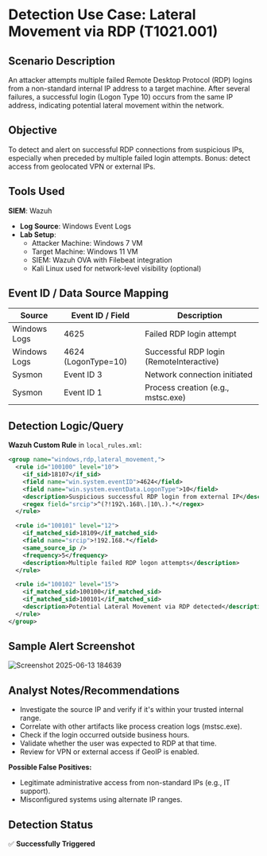 # Detection Use Case: Lateral Movement via RDP (T1021.001)

## Scenario Description
An attacker attempts multiple failed Remote Desktop Protocol (RDP) logins from a non-standard internal IP address to a target machine. After several failures, a successful login (Logon Type 10) occurs from the same IP address, indicating potential lateral movement within the network.

## Objective
To detect and alert on successful RDP connections from suspicious IPs, especially when preceded by multiple failed login attempts. Bonus: detect access from geolocated VPN or external IPs.

## Tools Used
**SIEM**: Wazuh  
- **Log Source**: Windows Event Logs  
- **Lab Setup**:  
  - Attacker Machine: Windows 7 VM  
  - Target Machine: Windows 11 VM  
  - SIEM: Wazuh OVA with Filebeat integration  
  - Kali Linux used for network-level visibility (optional)  

## Event ID / Data Source Mapping

| Source        | Event ID / Field         | Description                         |
|---------------|--------------------------|-------------------------------------|
| Windows Logs  | 4625                     | Failed RDP login attempt            |
| Windows Logs  | 4624 (LogonType=10)      | Successful RDP login (RemoteInteractive) |
| Sysmon        | Event ID 3               | Network connection initiated        |
| Sysmon        | Event ID 1               | Process creation (e.g., mstsc.exe)  |

## Detection Logic/Query

**Wazuh Custom Rule** in `local_rules.xml`:

```xml
<group name="windows,rdp,lateral_movement,">
  <rule id="100100" level="10">
    <if_sid>18107</if_sid>
    <field name="win.system.eventID">4624</field>
    <field name="win.system.eventData.LogonType">10</field>
    <description>Suspicious successful RDP login from external IP</description>
    <regex field="srcip">^(?!192\.168\.|10\.).*</regex>
  </rule>

  <rule id="100101" level="12">
    <if_matched_sid>18109</if_matched_sid>
    <field name="srcip">!192.168.*</field>
    <same_source_ip />
    <frequency>5</frequency>
    <description>Multiple failed RDP logon attempts</description>
  </rule>

  <rule id="100102" level="15">
    <if_matched_sid>100100</if_matched_sid>
    <if_matched_sid>100101</if_matched_sid>
    <description>Potential Lateral Movement via RDP detected</description>
  </rule>
</group>
````

## Sample Alert Screenshot
![Screenshot 2025-06-13 184639](https://github.com/user-attachments/assets/ae5371fe-b326-49f4-9e83-b86ce7248d29)



## Analyst Notes/Recommendations

* Investigate the source IP and verify if it's within your trusted internal range.
* Correlate with other artifacts like process creation logs (mstsc.exe).
* Check if the login occurred outside business hours.
* Validate whether the user was expected to RDP at that time.
* Review for VPN or external access if GeoIP is enabled.

**Possible False Positives:**

* Legitimate administrative access from non-standard IPs (e.g., IT support).
* Misconfigured systems using alternate IP ranges.

## Detection Status

✅ **Successfully Triggered**
